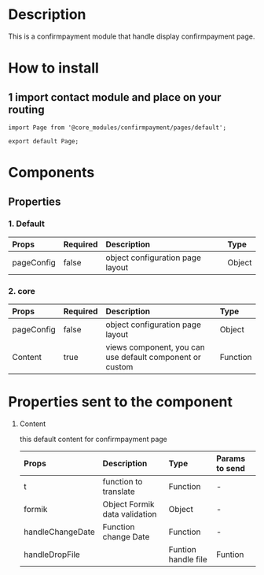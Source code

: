 # Description

This is a confirmpayment module that handle display confirmpayment page.

# How to install
## 1 import contact module and place on your routing

````
import Page from '@core_modules/confirmpayment/pages/default';

export default Page;
````

# Components
## Properties
### 1. Default

| Props       | Required | Description | Type |
| :---        | :---     | :---        |:---  |
| pageConfig  | false    | object configuration page layout | Object|

### 2. core

| Props       | Required | Description | Type |
| :---        | :---     | :---        |:---  |
| pageConfig  |  false   | object configuration page layout      | Object|
| Content     |  true    | views component, you can use default component or custom | Function |

# Properties sent to the component

1. Content

    this default content for confirmpayment page

    | Props       | Description | Type | Params to send |
    | :---        | :---        |:---  | :---  |
    | t           | function to translate      | Function | - | 
    | formik      | Object Formik data validation      | Object | - |
    | handleChangeDate | Function change Date | Function | - |
    | handleDropFile | | Funtion handle file | Funtion | - |